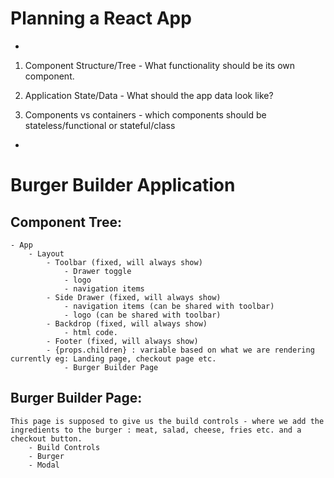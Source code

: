 

# Planning a React App
-

1. Component Structure/Tree  -  What functionality should be its own component. 

2. Application State/Data - What should the app data look like?

3. Components vs containers - which components should be stateless/functional 
or stateful/class 

-

# Burger Builder Application

## Component Tree:
	- App
		- Layout
			- Toolbar (fixed, will always show)
				- Drawer toggle
				- logo
				- navigation items
			- Side Drawer (fixed, will always show)
			 	- navigation items (can be shared with toolbar)
			 	- logo (can be shared with toolbar)
			- Backdrop (fixed, will always show)
				- html code.
			- Footer (fixed, will always show)
			- {props.children} : variable based on what we are rendering currently eg: Landing page, checkout page etc. 
				- Burger Builder Page 


## Burger Builder Page:
	This page is supposed to give us the build controls - where we add the ingredients to the burger : meat, salad, cheese, fries etc. and a checkout button. 
		- Build Controls 
		- Burger
		- Modal 
